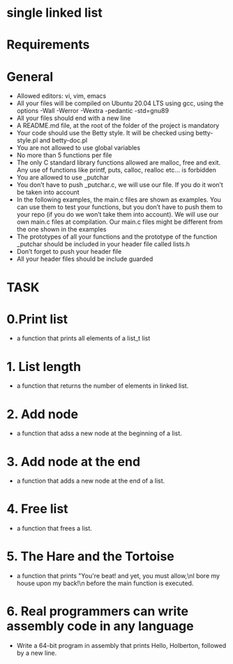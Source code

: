 # single linked list
# Requirements
# General
* Allowed editors: vi, vim, emacs
* All your files will be compiled on Ubuntu 20.04 LTS using gcc, using the options -Wall -Werror -Wextra -pedantic -std=gnu89
* All your files should end with a new line
* A README.md file, at the root of the folder of the project is mandatory
* Your code should use the Betty style. It will be checked using betty-style.pl and betty-doc.pl
* You are not allowed to use global variables
* No more than 5 functions per file
* The only C standard library functions allowed are malloc, free and exit. Any use of functions like printf, puts, calloc, realloc etc… is forbidden
* You are allowed to use _putchar
* You don’t have to push _putchar.c, we will use our file. If you do it won’t be taken into account
* In the following examples, the main.c files are shown as examples. You can use them to test your functions, but you don’t have to push them to your repo (if you do we won’t take them into account). We will use our own main.c files at compilation. Our main.c files might be different from the one shown in the examples
* The prototypes of all your functions and the prototype of the function _putchar should be included in your header file called lists.h
* Don’t forget to push your header file
* All your header files should be include guarded

# TASK
# 0.Print list
* a function that prints all elements of a list_t list
# 1. List length
* a function that returns the number of elements in linked list.
# 2. Add node
* a function that adss a new node at the beginning of a list.
# 3. Add node at the end
* a function that adds a new node at the end of a list.
# 4. Free list
* a function that frees a list.
# 5. The Hare and the Tortoise
* a function that prints "You're beat! and yet, you must allow,\nI bore my house upon my back!\n before the main function is executed.
# 6. Real programmers can write assembly code in any language
* Write a 64-bit program in assembly that prints Hello, Holberton, followed by a new line.
